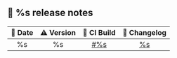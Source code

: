 ## 📌 %s release notes 

| 📅 Date | ⚠️ Version |  🧰 CI Build | 📝 Changelog |
|:------:|:---------:|:--------:|:-----------:|
|   %s   |     %s    | [#%s](%s) |   [%s](%s)  |